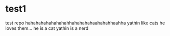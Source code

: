 # test1
test repo
hahahahahahahahahhahahahahaahahahhaahha
yathin like cats
he loves them...
he is a cat
yathin is a nerd
